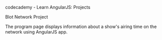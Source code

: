 codecademy - Learn AngularJS: Projects

Blot Network Project

The program page displays information about a show's airing time on the network using AngularJS app.
